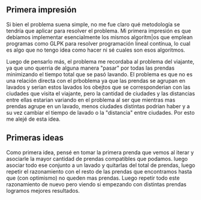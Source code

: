 
## Primera impresión

Si bien el problema suena simple, no me fue claro qué metodología se tendría que aplicar para resolver el problema. 
Mi primera impresión es que debíamos implementar
esencialmente los mismos algoritm|os que emplean programas como GLPK para resolver
programación lineal contínua, lo cual es algo que no tengo idea como hacer ni sé
cuales son esos algoritmos. 

Luego de pensarlo más, el problema me recordaba al problema del viajante, ya que uno
querria de alguna manera "pasar" por todas las prendas minimizando el tiempo total
que se pasó lavando. El problema es que no es una relación directa con el prboblema
ya que las prendas se agrupan en lavados y serian estos lavados los obejtos que se
corresponderian con las ciudades que visita el viajante, pero la cantidad de ciudades
y las distancias entre ellas estarian variando en el problema al ser que mientras
mas prendas agrupe en un lavado, menos ciudades distintas podrian haber y a su vez cambiar 
el tiempo de lavado o la "distancia" entre ciudades. Por esto me alejé de esta idea.

## Primeras ideas

Como primera idea, pensé en tomar la primera prenda que vemos al iterar y asociarle la mayor cantidad
de prendas compatibles que podamos. luego asociar todo ese conjunto a un lavado y quitarlas
del total de prendas, luego repetir el razonamiento con el resto de las prendas que encontramos hasta que (con optimismo) no queden mas prendas.
Luego repetir todo este razonamiento de nuevo pero viendo si empezando con distintas prendas logramos mejores resultados.
